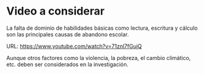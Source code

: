 # Video a considerar 

La falta de dominio de habilidades básicas como lectura, escritura y cálculo son las principales causas de abandono escolar.

URL: https://www.youtube.com/watch?v=71znl7fGujQ

Aunque otros factores como la violencia, la pobreza, el cambio climático, etc. deben ser considerados en la investigación.